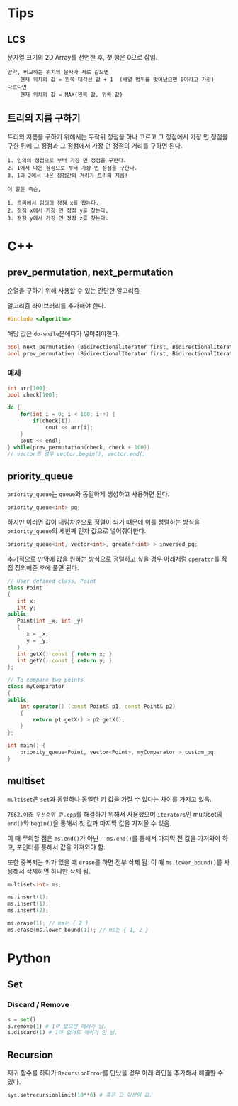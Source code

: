 # Tips

## LCS
문자열 크기의 2D Array를 선언한 후, 첫 행은 0으로 삽입.
```
만약, 비교하는 위치의 문자가 서로 같으면 
    현재 위치의 값 = 왼쪽 대각선 값 + 1  (배열 범위를 벗어났으면 0이라고 가정)
다르다면  
    현재 위치의 값 = MAX{왼쪽 값, 위쪽 값}    
```

## 트리의 지름 구하기
트리의 지름을 구하기 위해서는 무작위 정점을 하나 고르고 그 정점에서 가장 먼 정점을 구한 뒤에 그 정점과 그 정점에서 가장 먼 정점의 거리를 구하면 된다.
```
1. 임의의 정점으로 부터 가장 먼 정점을 구한다.
2. 1에서 나온 정점으로 부터 가장 먼 정점을 구한다.
3. 1과 2에서 나온 정점간의 거리가 트리의 지름!

이 말은 즉슨,

1. 트리에서 임의의 정점 x를 잡는다.
2. 정점 x에서 가장 먼 정점 y를 찾는다.
3. 정점 y에서 가장 먼 정점 z를 찾는다.
```

# C++

## prev_permutation, next_permutation

순열을 구하기 위해 사용할 수 있는 간단한 알고리즘

알고리즘 라이브러리를 추가해야 한다.

```c++
#include <algorithm>
```

해당 값은 `do-while`문에다가 넣어줘야한다.

```c++
bool next_permutation (BidirectionalIterator first, BidirectionalIterator last);
bool prev_permutation (BidirectionalIterator first, BidirectionalIterator last);
```

### 예제

```c++
int arr[100];
bool check[100];

do {
    for(int i = 0; i < 100; i++) {
        if(check[i])
            cout << arr[i];
    }
    cout << endl;
} while(prev_permutation(check, check + 100))
// vector의 경우 vector.begin(), vector.end()
```

## priority_queue

`priority_queue`는 `queue`와 동일하게 생성하고 사용하면 된다.

```c++
priority_queue<int> pq;
```

하지만 이러면 값이 내림차순으로 정렬이 되기 떄문에 이를 정렬하는 방식을 `priority_queue`의 세번째 인자 값으로 넣어줘야한다.

```c++
priority_queue<int, vector<int>, greater<int> > inversed_pq;
```

추가적으로 만약에 값을 원하는 방식으로 정렬하고 싶을 경우 아래처럼 `operator`를 직접 정의해준 후에 풀면 된다.

```c++
// User defined class, Point
class Point
{
   int x;
   int y;
public:
   Point(int _x, int _y)
   {
      x = _x;
      y = _y;
   }
   int getX() const { return x; }
   int getY() const { return y; }
};

// To compare two points
class myComparator
{
public:
    int operator() (const Point& p1, const Point& p2)
    {
        return p1.getX() > p2.getX();
    }
};

int main() {
    priority_queue<Point, vector<Point>, myComparator > custom_pq;
}
```


## multiset

`multiset`은 `set`과 동일하나 동일한 키 값을 가질 수 있다는 차이를 가지고 있음.

`7662.이중 우선순위 큐.cpp`를 해결하기 위해서 사용했으며 `iterators`인 multiset의 `end()`와 `begin()`을 통해서 첫 값과 마지막 값을 가져올 수 있음.

이 때 주의할 점은 `ms.end()`가 아닌 `--ms.end()`를 통해서 마지막 전 값을 가져와야 하고, 포인터를 통해서 값을 가져와야 함.

또한 중복되는 키가 있을 때 `erase`를 하면 전부 삭제 됨. 이 떄 `ms.lower_bound()`를 사용해서 삭제하면 하나만 삭제 됨.

```c++
multiset<int> ms;

ms.insert(1);
ms.insert(1);
ms.insert(2);

ms.erase(1); // ms는 { 2 }
ms.erase(ms.lower_bound(1)); // ms는 { 1, 2 }
```


# Python

## Set

### Discard / Remove

```python
s = set()
s.remove(1) # 1이 없으면 에러가 남.
s.discard(1) # 1이 없어도 에러가 안 남.
```

## Recursion

재귀 함수를 하다가 `RecursionError`를 만났을 경우 아래 라인을 추가해서 해결할 수 있다.

```python
sys.setrecursionlimit(10**6) # 혹은 그 이상의 값.
```